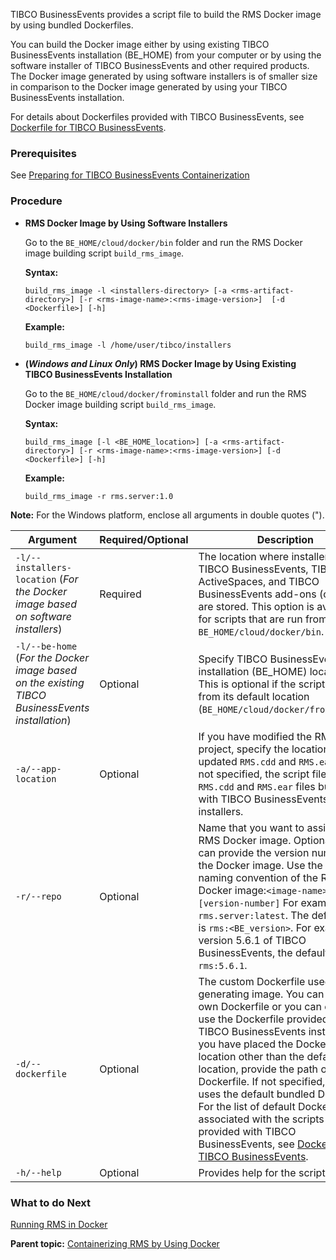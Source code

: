 TIBCO BusinessEvents provides a script file to build the RMS Docker image by using bundled Dockerfiles.

You can build the Docker image either by using existing TIBCO BusinessEvents installation \(BE_HOME\) from your computer or by using the software installer of TIBCO BusinessEvents and other required products. The Docker image generated by using software installers is of smaller size in comparison to the Docker image generated by using your TIBCO BusinessEvents installation.

For details about Dockerfiles provided with TIBCO BusinessEvents, see [Dockerfile for TIBCO BusinessEvents](Dockerfile%20for%20TIBCO%20BusinessEvents).

### Prerequisites
See [Preparing for TIBCO BusinessEvents Containerization](Before%20You%20Begin#preparing-for-tibco-businessevents-containerization)

### Procedure

- **RMS Docker Image by Using Software Installers**

  Go to the `BE_HOME/cloud/docker/bin` folder and run the RMS Docker image building script `build_rms_image`.

  **Syntax:**

  ```
  build_rms_image -l <installers-directory> [-a <rms-artifact-directory>] [-r <rms-image-name>:<rms-image-version>]  [-d <Dockerfile>] [-h]
  ```

  **Example:**

  ```
  build_rms_image -l /home/user/tibco/installers
  ```

- **\(*Windows and Linux Only*\) RMS Docker Image by Using Existing TIBCO BusinessEvents Installation**

  Go to the `BE_HOME/cloud/docker/frominstall` folder and run the RMS Docker image building script `build_rms_image`.

  **Syntax:**

  ```
  build_rms_image [-l <BE_HOME_location>] [-a <rms-artifact-directory>] [-r <rms-image-name>:<rms-image-version>] [-d <Dockerfile>] [-h]
  ```

  **Example:**

  ```
  build_rms_image -r rms.server:1.0
  ```


**Note:** For the Windows platform, enclose all arguments in double quotes \("\).

|Argument|Required/Optional|Description|
|--------|-----------------|-----------|
|`-l/--installers-location` \(*For the Docker image based on software installers*\)|Required|The location where installers for TIBCO BusinessEvents, TIBCO ActiveSpaces, and TIBCO BusinessEvents add-ons \(optional\) are stored. This option is available for scripts that are run from `BE_HOME/cloud/docker/bin`.|
|`-l/--be-home` \(*For the Docker image based on the existing TIBCO BusinessEvents installation*\)|Optional|Specify TIBCO BusinessEvents installation \(BE_HOME\) location. This is optional if the script runs from its default location \(`BE_HOME/cloud/docker/frominstall`).|
|`-a/--app-location`|Optional|If you have modified the RMS project, specify the location of the updated `RMS.cdd` and `RMS.ear` files. If not specified, the script file takes the `RMS.cdd` and `RMS.ear` files bundled with TIBCO BusinessEvents installers.|
|`-r/--repo`|Optional|Name that you want to assign to the RMS Docker image. Optionally, you can provide the version number for the Docker image. Use the following naming convention of the RMS Docker image:```<image-name>:[version-number]``` For example, `rms.server:latest`. The default value is `rms:<BE_version>`. For example, for version 5.6.1 of TIBCO BusinessEvents, the default value is `rms:5.6.1`.|
|`-d/--dockerfile`|Optional|The custom Dockerfile used for generating image. You can use your own Dockerfile or you can edit and use the Dockerfile provided with the TIBCO BusinessEvents installation. If you have placed the Dockerfile at a location other than the default location, provide the path of the Dockerfile. If not specified, the script uses the default bundled Dockerfile. For the list of default Dockerfiles associated with the scripts that are provided with TIBCO BusinessEvents, see [Dockerfile for TIBCO BusinessEvents](Dockerfile%20for%20TIBCO%20BusinessEvents).|
|`-h/--help`|Optional|Provides help for the script file.|

### What to do Next
[Running RMS in Docker](Running%20RMS%20in%20Docker)

**Parent topic:** [Containerizing RMS by Using Docker](Containerizing-RMS-by-Using-Docker)